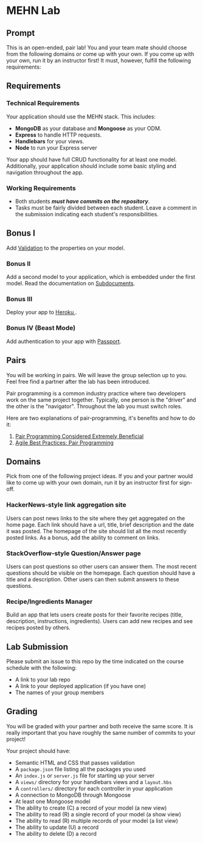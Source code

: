 # MEHN Lab

## Prompt

This is an open-ended, pair lab! You and your team mate should choose from the following domains or come up with your own. If you come up with your own, run it by an instructor first! It must, however, fulfill the following requirements:

## Requirements

### Technical Requirements

Your application should use the MEHN stack. This includes:

* **MongoDB** as your database and **Mongoose** as your ODM.
* **Express** to handle HTTP requests.
* **Handlebars** for your views.
* **Node** to run your Express server

Your app should have full CRUD functionality for at least one model. Additionally, your application should include some basic styling and navigation throughout the app.

### Working Requirements

* Both students ***must have commits on the repository***.
* Tasks must be fairly divided between each student. Leave a comment in the submission indicating each student's responsibilities.

## Bonus I
Add [Validation](http://mongoosejs.com/docs/validation.html) to the properties on your model.

### Bonus II
Add a second model to your application, which is embedded under the first model. Read the documentation on [Subdocuments](http://mongoosejs.com/docs/subdocs.html).

### Bonus III
Deploy your app to [ Heroku ](https://www.heroku.com/home).

### Bonus IV (Beast Mode)
Add authentication to your app with [Passport](http://www.passportjs.org).

## Pairs

You will be working in pairs. We will leave the group selection up to you. Feel free find a partner after the lab has been introduced.

Pair programming is a common industry practice where two developers work on the same project together. Typically, one person is the "driver" and the other is the "navigator". Throughout the lab you must switch roles.

Here are two explanations of pair-programming, it's benefits and how to do it:
1. [Pair Programming Considered Extremely Beneficial](https://content.pivotal.io/blog/pair-programming-considered-extremely-beneficial)
2. [Agile Best Practices: Pair Programming](https://www.versionone.com/agile-101/agile-software-programming-best-practices/pair-programming/)

## Domains
Pick from one of the following project ideas. If you and your partner would like to come up with your own domain, run it by an instructor first for sign-off.

### HackerNews-style link aggregation site
Users can post news links to the site where they get aggregated on the home page. Each link should have a url, title, brief description and the date it was posted. The homepage of the site should list all the most recently posted links. As a bonus, add the ability to comment on links.

### StackOverflow-style Question/Answer page
Users can post questions so other users can answer them. The most recent questions should be visible on the homepage. Each question should have a title and a description. Other users can then submit answers to these questions. 

### Recipe/Ingredients Manager
Build an app that lets users create posts for their favorite recipes (title, description, instructions, ingredients). Users can add new recipes and see recipes posted by others.

## Lab Submission

Please submit an issue to this repo by the time indicated on the course schedule with the following:

* A link to your lab repo
* A link to your deployed application (if you have one)
* The names of your group members

## Grading
You will be graded with your partner and both receive the same score. It is really important that you have roughly the same number of commits to your project!

Your project should have:

* Semantic HTML and CSS that passes validation
* A `package.json` file listing all the packages you used
* An `index.js` or `server.js` file for starting up your server
* A `views/` directory for your handlebars views and a `layout.hbs`
* A `controllers/` directory for each controller in your application
* A connection to MongoDB through Mongoose
* At least one Mongoose model
* The ability to create (C) a record of your model (a new view)
* The ability to read (R) a single record of your model (a show view)
* The ability to read (R) multiple records of your model (a list view)
* The ability to update (U) a record
* The ability to delete (D) a record

